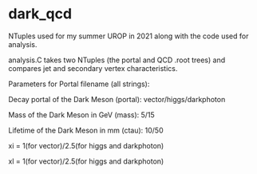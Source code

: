 # dark_qcd
NTuples used for my summer UROP in 2021 along with the code used for analysis.

analysis.C takes two NTuples (the portal and QCD .root trees) and compares jet and secondary vertex characteristics.  

Parameters for Portal filename (all strings):  


Decay portal of the Dark Meson (portal): vector/higgs/darkphoton  


Mass of the Dark Meson in GeV (mass): 5/15

Lifetime of the Dark Meson in mm (ctau): 10/50

xi = 1(for vector)/2.5(for higgs and darkphoton)

xl = 1(for vector)/2.5(for higgs and darkphoton)

